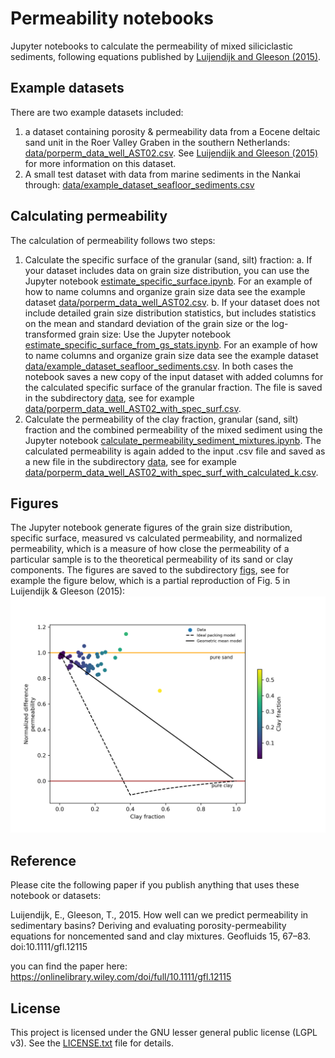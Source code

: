 # Permeability notebooks

Jupyter notebooks to calculate the permeability of mixed siliciclastic sediments, following equations published by [Luijendijk and Gleeson (2015)](https://onlinelibrary.wiley.com/doi/full/10.1111/gfl.12115).


## Example datasets

There are two example datasets included:
1. a dataset containing porosity & permeability data from a Eocene deltaic sand unit in the Roer Valley Graben in the southern Netherlands: [data/porperm_data_well_AST02.csv](data/porperm_data_well_AST02.csv). See [Luijendijk and Gleeson (2015)](https://onlinelibrary.wiley.com/doi/full/10.1111/gfl.12115) for more information on this dataset. 
2. A small test dataset with data from marine sediments in the Nankai through: [data/example_dataset_seafloor_sediments.csv](example_dataset_seafloor_sediments.csv)


## Calculating permeability

The calculation of permeability follows two steps:
1. Calculate the specific surface of the granular (sand, silt) fraction:
   a. If your dataset includes data on grain size distribution, you can use the Jupyter notebook [estimate_specific_surface.ipynb](estimate_specific_surface.ipynb). For an example of how to name columns and organize grain size data see the example dataset [data/porperm_data_well_AST02.csv](data/porperm_data_well_AST02.csv).
   b. If your dataset does not include detailed grain size distribution statistics, but includes statistics on the mean and standard deviation of the grain size or the log-transformed grain size: Use the Jupyter notebook [estimate_specific_surface_from_gs_stats.ipynb](estimate_specific_surface_from_gs_stats.ipynb). For an example of how to name columns and organize grain size data see the example dataset [data/example_dataset_seafloor_sediments.csv](example_dataset_seafloor_sediments.csv). In both cases the notebook saves a new copy of the input dataset with added columns for the calculated specific surface of the granular fraction. The file is saved in the subdirectory [data](data), see for example [data/porperm_data_well_AST02_with_spec_surf.csv](data/porperm_data_well_AST02_with_spec_surf.csv).
2. Calculate the permeability of the clay fraction, granular (sand, silt) fraction and the combined permeability of the mixed sediment using the Jupyter notebook [calculate_permeability_sediment_mixtures.ipynb](calculate_permeability_sediment_mixtures.ipynb). The calculated permeability is again added to the input .csv file and saved as a new file in the subdirectory [data](data), see for example [data/porperm_data_well_AST02_with_spec_surf_with_calculated_k.csv](data/porperm_data_well_AST02_with_spec_surf_with_calculated_k.csv).


## Figures

The Jupyter notebook generate figures of the grain size distribution, specific surface, measured vs calculated permeability, and normalized permeability, which is a measure of how close the permeability of a particular sample is to the theoretical permeability of its sand or clay components. The figures are saved to the subdirectory [figs](figs), see for example the figure below, which is a partial reproduction of Fig. 5 in Luijendijk & Gleeson (2015): ![](figs/porperm_data_well_AST02_with_spec_surf_normalized_k.png)


## Reference

Please cite the following paper if you publish anything that uses these notebook or datasets:

Luijendijk, E., Gleeson, T., 2015. How well can we predict permeability in sedimentary basins? Deriving and evaluating porosity-permeability equations for noncemented sand and clay mixtures. Geofluids 15, 67–83. doi:10.1111/gfl.12115

you can find the paper here: https://onlinelibrary.wiley.com/doi/full/10.1111/gfl.12115

## License
This project is licensed under the GNU lesser general public license (LGPL v3). See the [LICENSE.txt](LICENSE.txt) file for details.
